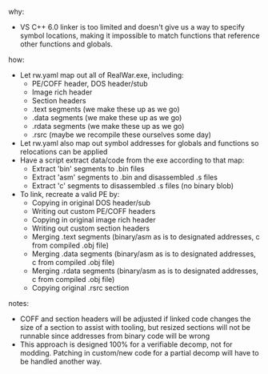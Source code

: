 why:
- VS C++ 6.0 linker is too limited and doesn't give us a way to specify symbol locations,
  making it impossible to match functions that reference other functions and globals.

how:
- Let rw.yaml map out all of RealWar.exe, including:    
    - PE/COFF header, DOS header/stub
    - Image rich header
    - Section headers
    - .text segments (we make these up as we go)
    - .data segments (we make these up as we go)
    - .rdata segments (we make these up as we go)
    - .rsrc (maybe we recompile these ourselves some day)
- Let rw.yaml also map out symbol addresses for globals and functions so relocations can be applied
- Have a script extract data/code from the exe according to that map:
    - Extract 'bin' segments to .bin files
    - Extract 'asm' segments to .bin and disassembled .s files
    - Extract 'c' segments to disassembled .s files (no binary blob)
- To link, recreate a valid PE by:
    - Copying in original DOS header/sub
    - Writing out custom PE/COFF headers
    - Copying in original image rich header
    - Writing out custom section headers
    - Merging .text segments (binary/asm as is to designated addresses, c from compiled .obj file)
    - Merging .data segments (binary/asm as is to designated addresses, c from compiled .obj file)
    - Merging .rdata segments (binary/asm as is to designated addresses, c from compiled .obj file)
    - Copying original .rsrc section

notes:
- COFF and section headers will be adjusted if linked code changes the size of a section to assist
  with tooling, but resized sections will not be runnable since addresses from binary code will be wrong
- This approach is designed 100% for a verifiable decomp, not for modding. Patching in custom/new code
  for a partial decomp will have to be handled another way.
